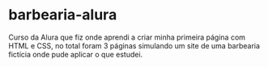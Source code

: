 # barbearia-alura
Curso da Alura que fiz onde aprendi a criar minha primeira página com HTML e CSS, no total foram 3 páginas simulando um site de uma barbearia fictícia onde pude aplicar o que estudei.

